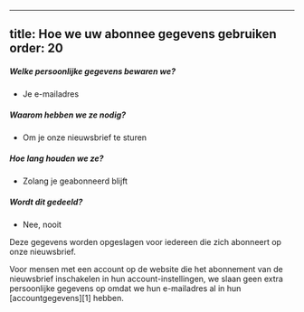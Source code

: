 ***

title: Hoe we uw abonnee gegevens gebruiken
order: 20
---------

##### Welke persoonlijke gegevens bewaren we?

*   Je e-mailadres

##### Waarom hebben we ze nodig?

*   Om je onze nieuwsbrief te sturen

##### Hoe lang houden we ze?

*   Zolang je geabonneerd blijft

##### Wordt dit gedeeld?

*   Nee, nooit

<Note> 

Deze gegevens worden opgeslagen voor iedereen die zich abonneert op onze nieuwsbrief.

Voor mensen met een account op de website die het abonnement van de nieuwsbrief inschakelen in hun account-instellingen, we slaan geen extra persoonlijke gegevens op omdat we hun e-mailadres al in hun \[accountgegevens]\[1] hebben.

</Note>
